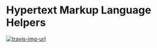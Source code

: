 # Hypertext Markup Language Helpers
[![travis-img-url](https://travis-ci.org/lognoz/vim-html-helpers.svg)](https://travis-ci.org/lognoz/vim-html-helpers)

